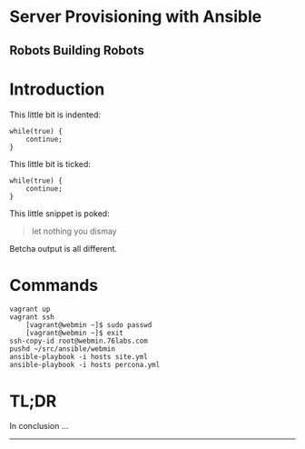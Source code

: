 Server Provisioning with Ansible 
===

## Robots Building Robots


# Introduction

This little bit is indented:

	while(true) {
		continue;
	}


This little bit is ticked:

```
while(true) {
	continue;
}
```

This little snippet is poked:

> let nothing you dismay

Betcha output is all different.

# Commands

	vagrant up
	vagrant ssh
		[vagrant@webmin ~]$ sudo passwd
		[vagrant@webmin ~]$ exit
	ssh-copy-id root@webmin.76labs.com
	pushd ~/src/ansible/webmin
	ansible-playbook -i hosts site.yml
	ansible-playbook -i hosts percona.yml

# TL;DR

In conclusion ...

---
[1]: http://wiki.centos.org/Manuals/ReleaseNotes/CentOS6.4 "CentOS 6.4"
[2]: http://www.virtualmin.com/documentation "VirtualMin"
[3]: http://www.webmin.com

